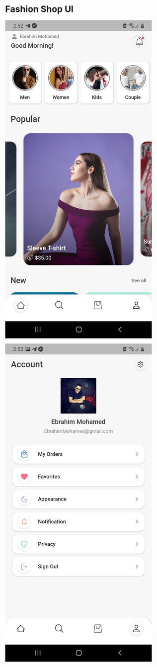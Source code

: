 <h1>Fashion Shop UI</h1>

![ScreenShot](https://github.com/Ebrahim1133/Fashion-Shop-UI-App-Using-Flutter/blob/master/Screenshot_20220427-145238.jpg)

![ScreenShot](https://github.com/Ebrahim1133/Fashion-Shop-UI-App-Using-Flutter/blob/master/Screenshot_20220427-145250.jpg)
